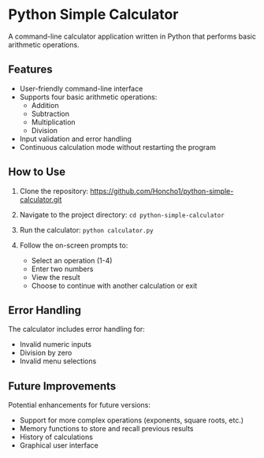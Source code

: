 # Python Simple Calculator

A command-line calculator application written in Python that performs basic arithmetic operations.

## Features

- User-friendly command-line interface
- Supports four basic arithmetic operations:
  - Addition
  - Subtraction
  - Multiplication
  - Division
- Input validation and error handling
- Continuous calculation mode without restarting the program

## How to Use

1. Clone the repository:
   https://github.com/Honcho1/python-simple-calculator.git
2. Navigate to the project directory:
   ```cd python-simple-calculator```

3. Run the calculator:
   ```python calculator.py```

4. Follow the on-screen prompts to:
   - Select an operation (1-4)
   - Enter two numbers
   - View the result
   - Choose to continue with another calculation or exit
## Error Handling

The calculator includes error handling for:
- Invalid numeric inputs
- Division by zero
- Invalid menu selections

## Future Improvements

Potential enhancements for future versions:
- Support for more complex operations (exponents, square roots, etc.)
- Memory functions to store and recall previous results
- History of calculations
- Graphical user interface